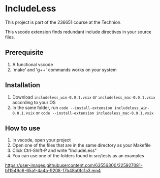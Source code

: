 # IncludeLess

This project is part of the 236651 course at the Technion.

This vscode extension finds redundant include directives in your source files.

## Prerequisite

1. A functional vscode
2. 'make' and 'g++' commands works on your system

## Installation

1. Download `includeless_win-0.0.1.vsix` or `includeless_mac-0.0.1.vsix` according to your OS
2. In the same folder, run `code --install-extension includeless_win-0.0.1.vsix` or `code --install-extension includeless_mac-0.0.1.vsix`

## How to use
1. In vscode, open your project
2. Open one of the files that are in the same directory as your Makefile
3. Click Ctrl-Shift-P and write "IncludeLess"
4. You can use one of the folders found in src/tests as an examples

https://user-images.githubusercontent.com/63556300/225927081-b11549c6-65a1-4a4a-9208-f7b48a0fc1a3.mp4

